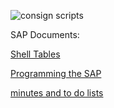 
![consign scripts](https://user-images.githubusercontent.com/40298610/199188575-53ce89ba-8d68-4261-a411-182b14cadf52.png)


SAP Documents:

[Shell Tables](https://docs.google.com/spreadsheets/d/1bFUxRoAb7cA-tsMpP4ioHx9bZNubZXbf0Ak0M2K9AgI/edit?usp=sharing)

[Programming the SAP](https://docs.google.com/spreadsheets/d/1WyDWxCPTYsNnOTdxHRJkV1tQh2EZT6p4MRO9MYw8CLQ/edit?usp=sharing)

[minutes and to do lists](https://docs.google.com/document/d/1FEGZuBUDGRiopPAkvd3-KccHzEyOJE771kdJMdPPkuo/edit)
